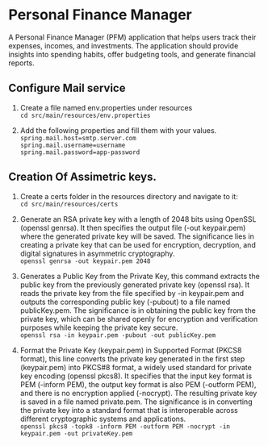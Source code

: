 # Personal Finance Manager
A Personal Finance Manager (PFM) application that helps users track their expenses, incomes, and investments. The application should provide insights into spending habits, offer budgeting tools, and generate financial reports.
## Configure Mail service
1. Create a file named env.properties under resources<br>
   `cd src/main/resources/env.properties` <br>

2. Add the following properties and fill them with your values. <br>
   `spring.mail.host=smtp.server.com` <br>
   `spring.mail.username=username` <br>
   `spring.mail.password=app-password`<br>

## Creation Of Assimetric keys.

1.  Create a certs folder in the resources directory and navigate to it: <br>
   `cd src/main/resources/certs` <br>

2.  Generate an RSA private key with a length of 2048 bits using OpenSSL (openssl genrsa). It then specifies the output file (-out keypair.pem) where the generated private key will be saved. The significance lies in creating a private key that can be used for encryption, decryption, and digital signatures in asymmetric cryptography. <br> 
  `openssl genrsa -out keypair.pem 2048`<br>

3.   Generates a Public Key from the Private Key, this command extracts the public key from the previously generated private key (openssl rsa). It reads the private key from the file specified by -in keypair.pem and outputs the corresponding public key (-pubout) to a file named publicKey.pem. The significance is in obtaining the public key from the private key, which can be shared openly for encryption and verification purposes while keeping the private key secure. <br>
   `openssl rsa -in keypair.pem -pubout -out publicKey.pem` <br>

4.   Format the Private Key (keypair.pem) in Supported Format (PKCS8 format), this line converts the private key generated in the first step (keypair.pem) into PKCS#8 format, a widely used standard for private key encoding (openssl pkcs8). It specifies that the input key format is PEM (-inform PEM), the output key format is also PEM (-outform PEM), and there is no encryption applied (-nocrypt). The resulting private key is saved in a file named private.pem. The significance is in converting the private key into a standard format that is interoperable across different cryptographic systems and applications. <br>
   `openssl pkcs8 -topk8 -inform PEM -outform PEM -nocrypt -in keypair.pem -out privateKey.pem` <br>

  
